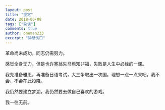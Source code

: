 ```yaml
---
layout: post
title: "坚定"
date: 2018-06-08
tags: ["杂谈"]
comments: true
author: oneman233
excerpt: "舔舐伤口"
---
```


革命尚未成功，同志仍需努力。

感觉全身无力，但是也许塞翁失马焉知非福，失败是人生中必经的一课。

我先准备雅思，再准备日语考试，大三争取出一次国。理想一点一点来吧，我不会，不会在此投降。

我仍然要建立梦湖，我仍然要去做自己喜欢的游戏。

我一往无前。
